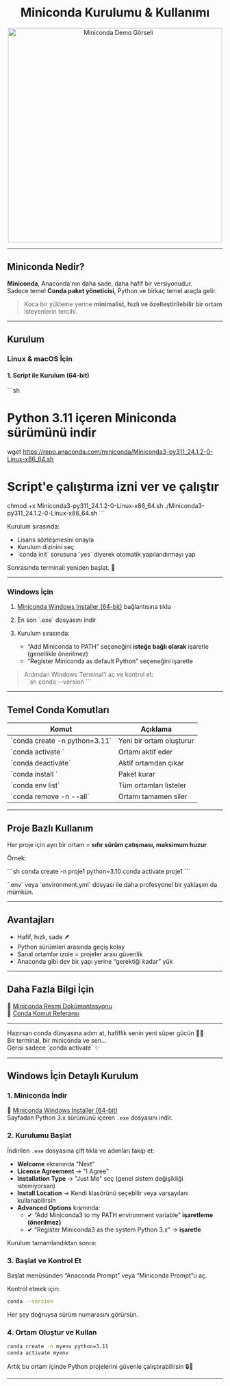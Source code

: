 
<h1 align="center"> Miniconda Kurulumu & Kullanımı</h1>  
<p align="center">  
  <img src="https://repository-images.githubusercontent.com/11167550/6b3b7580-bac8-11ea-893e-f646551f4a70" width="500" alt="Miniconda Demo Görseli"/>
</p>  

---

## Miniconda Nedir?

**Miniconda**, Anaconda'nın daha sade, daha hafif bir versiyonudur.  
Sadece temel **Conda paket yöneticisi**, Python ve birkaç temel araçla gelir.  

> Koca bir yükleme yerine **minimalist, hızlı ve özelleştirilebilir bir ortam** isteyenlerin tercihi.

---

## Kurulum

### Linux & macOS İçin

#### 1. Script ile Kurulum (64-bit)

\`\`\`sh
# Python 3.11 içeren Miniconda sürümünü indir
wget https://repo.anaconda.com/miniconda/Miniconda3-py311_24.1.2-0-Linux-x86_64.sh

# Script'e çalıştırma izni ver ve çalıştır
chmod +x Miniconda3-py311_24.1.2-0-Linux-x86_64.sh
./Miniconda3-py311_24.1.2-0-Linux-x86_64.sh
\`\`\`

Kurulum sırasında:

- Lisans sözleşmesini onayla  
- Kurulum dizinini seç  
- \`conda init\` sorusuna \`yes\` diyerek otomatik yapılandırmayı yap  

Sonrasında terminali yeniden başlat. 🎯

---

### Windows İçin

1. [Miniconda Windows Installer (64-bit)](https://docs.conda.io/en/latest/miniconda.html#windows-installers) bağlantısına tıkla  
2. En son \`.exe\` dosyasını indir  
3. Kurulum sırasında:

   - “Add Miniconda to PATH” seçeneğini **isteğe bağlı olarak** işaretle (genellikle önerilmez)  
   - “Register Miniconda as default Python” seçeneğini işaretle  

> Ardından Windows Terminal’i aç ve kontrol et:  
\`\`\`sh
conda --version
\`\`\`

---

## Temel Conda Komutları

| Komut | Açıklama |
|-------|----------|
| \`conda create -n <isim> python=3.11\` | Yeni bir ortam oluşturur |
| \`conda activate <isim>\` | Ortamı aktif eder |
| \`conda deactivate\` | Aktif ortamdan çıkar |
| \`conda install <paket>\` | Paket kurar |
| \`conda env list\` | Tüm ortamları listeler |
| \`conda remove -n <isim> --all\` | Ortamı tamamen siler |

---

## Proje Bazlı Kullanım

Her proje için ayrı bir ortam = **sıfır sürüm çatışması, maksimum huzur**

Örnek:

\`\`\`sh
conda create -n proje1 python=3.10
conda activate proje1
\`\`\`

\`.env\` veya \`environment.yml\` dosyası ile daha profesyonel bir yaklaşım da mümkün.  

---

## Avantajları

- Hafif, hızlı, sade 🪶  
- Python sürümleri arasında geçiş kolay  
- Sanal ortamlar izole = projeler arası güvenlik  
- Anaconda gibi dev bir yapı yerine “gerektiği kadar” yük  

---

## Daha Fazla Bilgi İçin

🔗 [Miniconda Resmi Dokümantasyonu](https://docs.conda.io/en/latest/miniconda.html)  
🔗 [Conda Komut Referansı](https://docs.conda.io/projects/conda/en/latest/commands.html)  

---

Hazırsan conda dünyasına adım at, hafiflik senin yeni süper gücün 🧙‍♂️  
Bir terminal, bir miniconda ve sen...  
Gerisi sadece \`conda activate\` ✨

---

## Windows İçin Detaylı Kurulum

### 1. Miniconda İndir

🔗 [Miniconda Windows Installer (64-bit)](https://docs.conda.io/en/latest/miniconda.html#windows-installers)  
Sayfadan Python 3.x sürümünü içeren `.exe` dosyasını indir.

### 2. Kurulumu Başlat

İndirilen `.exe` dosyasına çift tıkla ve adımları takip et:

- **Welcome** ekranında "Next"  
- **License Agreement** → "I Agree"  
- **Installation Type** → "Just Me" seç (genel sistem değişikliği istemiyorsan)  
- **Install Location** → Kendi klasörünü seçebilir veya varsayılanı kullanabilirsin  
- **Advanced Options** kısmında:
  - ✔ “Add Miniconda3 to my PATH environment variable” **işaretleme (önerilmez)**  
  - ✔ “Register Miniconda3 as the system Python 3.x” → **işaretle**

Kurulum tamamlandıktan sonra:

### 3. Başlat ve Kontrol Et

Başlat menüsünden “Anaconda Prompt” veya “Miniconda Prompt”u aç.

Kontrol etmek için:

```sh
conda --version
```

Her şey doğruysa sürüm numarasını görürsün.

### 4. Ortam Oluştur ve Kullan

```sh
conda create -n myenv python=3.11
conda activate myenv
```

Artık bu ortam içinde Python projelerini güvenle çalıştırabilirsin 🔒🐍

---

